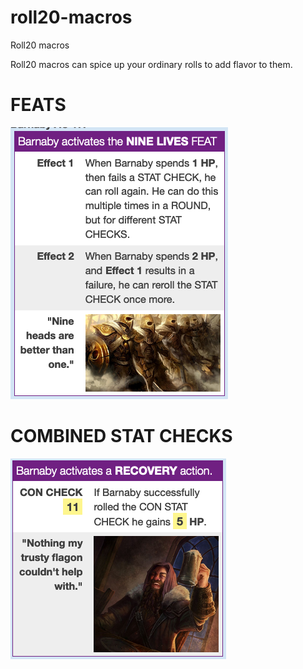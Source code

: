 # roll20-macros
Roll20 macros

Roll20 macros can spice up your ordinary rolls to add flavor to them.

# **FEATS**
![Nine Lives](https://github.com/2533001180/roll20-macros/blob/master/nine-lives-feat.png)

# **COMBINED STAT CHECKS**
![Recovery](https://github.com/2533001180/roll20-macros/blob/master/recovery-rolls.png)
